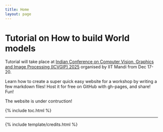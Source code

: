 ```yaml
---
title: Home
layout: page
---
```


# Tutorial on How to build World models 

Tutorial will take place at [Indian Conference on Computer Vision, Graphics and Image Processing (ICVGIP) 2025](https://icvgip.in/2025/) organised by IIT Mandi from Dec 17-20.

Learn how to create a super quick easy website for a workshop by writing a few markdown files! 
Host it for free on GitHub with gh-pages, and share!
Fun!

The website is under contruction!

{% include toc.html %}

------

{% include template/credits.html %}

